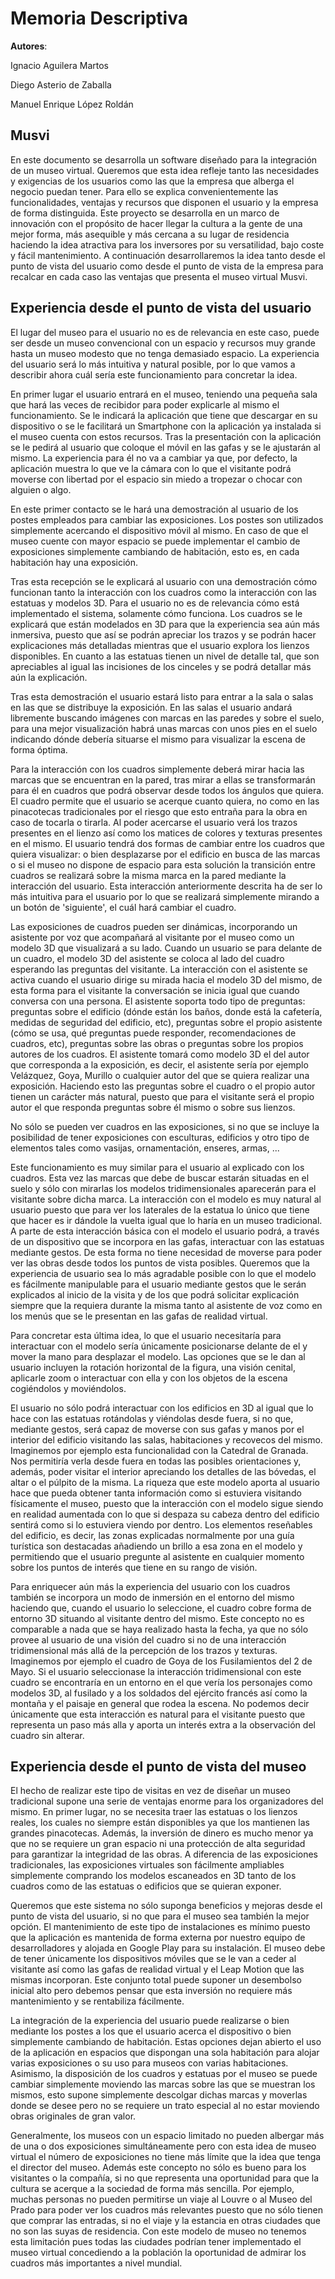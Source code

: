 # Memoria Descriptiva

**__Autores__**:

Ignacio Aguilera Martos

Diego Asterio de Zaballa

Manuel Enrique López Roldán

## Musvi
En este documento se desarrolla un software diseñado para la integración de un museo virtual. Queremos que esta idea refleje tanto las necesidades y exigencias de los usuarios como las que la empresa que alberga el negocio puedan tener. Para ello se explica convenientemente las funcionalidades, ventajas y recursos que disponen el usuario y la empresa de forma distinguida. Este proyecto se desarrolla en un marco de innovación con el propósito de hacer llegar la cultura a la gente de una mejor forma, más asequible y más cercana a su lugar de residencia haciendo la idea atractiva para los inversores por su versatilidad, bajo coste y fácil mantenimiento. A continuación desarrollaremos la idea tanto desde el punto de vista del usuario como desde el punto de vista de la empresa para recalcar en cada caso las ventajas que presenta el museo virtual Musvi.

## Experiencia desde el punto de vista del usuario
El lugar del museo para el usuario no es de relevancia en este caso, puede ser desde un museo convencional con un espacio y recursos muy grande hasta un museo modesto que no tenga demasiado espacio. La experiencia del usuario será lo más intuitiva y natural posible, por lo que vamos a describir ahora cuál sería este funcionamiento para concretar la idea.

En primer lugar el usuario entrará en el museo, teniendo una pequeña sala que hará las veces de recibidor para poder explicarle al mismo el funcionamiento. Se le indicará la aplicación que tiene que descargar en su dispositivo o se le facilitará un Smartphone con la aplicación ya instalada si el museo cuenta con estos recursos. Tras la presentación con la aplicación se le pedirá al usuario que coloque el móvil en las gafas y se le ajustarán al mismo. La experiencia para él no va a cambiar ya que, por defecto, la aplicación muestra lo que ve la cámara con lo que el visitante podrá moverse con libertad por el espacio sin miedo a tropezar o chocar con alguien o algo.

En este primer contacto se le hará una demostración al usuario de los postes empleados para cambiar las exposiciones. Los postes son utilizados simplemente acercando el dispositivo móvil al mismo. En caso de que el museo cuente con mayor espacio se puede implementar el cambio de exposiciones simplemente cambiando de habitación, esto es, en cada habitación hay una exposición.

Tras esta recepción se le explicará al usuario con una demostración cómo funcionan tanto la interacción con los cuadros como la interacción con las estatuas y modelos 3D. Para el usuario no es de relevancia cómo está implementado el sistema, solamente cómo funciona. Los cuadros se le explicará que están modelados en 3D para que la experiencia sea aún más inmersiva, puesto que así se podrán apreciar los trazos y se podrán hacer explicaciones más detalladas mientras que el usuario explora los lienzos disponibles. En cuanto a las estatuas tienen un nivel de detalle tal, que son apreciables al igual las incisiones de los cinceles y se podrá detallar más aún la explicación.

Tras esta demostración el usuario estará listo para entrar a la sala o salas en las que se distribuye la exposición. En las salas el usuario andará libremente buscando imágenes con marcas en las paredes y sobre el suelo, para una mejor visualización habrá unas marcas con unos pies en el suelo indicando dónde debería situarse el mismo para visualizar la escena de forma óptima.

Para la interacción con los cuadros simplemente deberá mirar hacia las marcas que se encuentran en la pared, tras mirar a ellas se transformarán para él en cuadros que podrá observar desde todos los ángulos que quiera. El cuadro permite que el usuario se acerque cuanto quiera, no como en las pinacotecas tradicionales por el riesgo que esto entraña para la obra en caso de tocarla o tirarla. Al poder acercarse el usuario verá los trazos presentes en el lienzo así como los matices de colores y texturas presentes en el mismo. El usuario tendrá dos formas de cambiar entre los cuadros que quiera visualizar: o bien desplazarse por el edificio en busca de las marcas o si el museo no dispone de espacio para esta solución la transición entre cuadros se realizará sobre la misma marca en la pared mediante la interacción del usuario. Esta interacción anteriormente descrita ha de ser lo más intuitiva para el usuario por lo que se realizará simplemente mirando a un botón de 'siguiente', el cuál hará cambiar el cuadro.

Las exposiciones de cuadros pueden ser dinámicas, incorporando un asistente por voz que acompañará al visitante por el museo como un modelo 3D que visualizará a su lado. Cuando un usuario se para delante de un cuadro, el modelo 3D del asistente se coloca al lado del cuadro esperando las preguntas del visitante. La interacción con el asistente se activa cuando el usuario dirige su mirada hacia el modelo 3D del mismo, de esta forma para el visitante la conversación se inicia igual que cuando conversa con una persona. El asistente soporta todo tipo de preguntas: preguntas sobre el edificio (dónde están los baños, donde está la cafetería, medidas de seguridad del edificio, etc), preguntas sobre el propio asistente (cómo se usa, qué preguntas puede responder, recomendaciones de cuadros,  etc), preguntas sobre las obras o preguntas sobre los propios autores de los cuadros. El asistente tomará como modelo 3D el del autor que corresponda a la exposición, es decir, el asistente sería por ejemplo Velázquez, Goya, Murillo o cualquier autor del que se quiera realizar una exposición. Haciendo esto las preguntas sobre el cuadro o el propio autor tienen un carácter más natural, puesto que para el visitante será el propio autor el que responda preguntas sobre él mismo o sobre sus lienzos.

No sólo se pueden ver cuadros en las exposiciones, si no que se incluye la posibilidad de tener exposiciones con esculturas, edificios y otro tipo de elementos tales como vasijas, ornamentación, enseres, armas, ...

Este funcionamiento es muy similar para el usuario al explicado con los cuadros. Esta vez las marcas que debe de buscar estarán situadas en el suelo y sólo con mirarlas los modelos tridimensionales aparecerán para el visitante sobre dicha marca. La interacción con el modelo es muy natural al usuario puesto que para ver los laterales de la estatua lo único que tiene que hacer es ir dándole la vuelta igual que lo haría en un museo tradicional. A parte de esta interacción básica con el modelo el usuario podrá, a través de un dispositivo que se incorpora en las gafas, interactuar con las estatuas mediante gestos. De esta forma no tiene necesidad de moverse para poder ver las obras desde todos los puntos de vista posibles. Queremos que la experiencia de usuario sea lo más agradable posible con lo que el modelo es fácilmente manipulable para el usuario mediante gestos que le serán explicados al inicio de la visita y de los que podrá solicitar explicación siempre que la requiera durante la misma tanto al asistente de voz como en los menús que se le presentan en las gafas de realidad virtual.

Para concretar esta última idea, lo que el usuario necesitaría para interactuar con el modelo sería únicamente posicionarse delante de el y mover la mano para desplazar el modelo. Las opciones que se le dan al usuario incluyen la rotación horizontal de la figura, una visión cenital, aplicarle zoom o interactuar con ella y con los objetos de la escena cogiéndolos y moviéndolos.

El usuario no sólo podrá interactuar con los edificios en 3D al igual que lo hace con las estatuas rotándolas y viéndolas desde fuera, si no que, mediante gestos, será capaz de moverse con sus gafas y manos por el interior del edificio visitando las salas, habitaciones y recovecos del mismo. Imaginemos por ejemplo esta funcionalidad con la Catedral de Granada. Nos permitiría verla desde fuera en todas las posibles orientaciones y, además, poder visitar el interior apreciando los detalles de las bóvedas, el altar o el púlpito de la misma. La riqueza que este modelo aporta al usuario hace que pueda obtener tanta información como si estuviera visitando físicamente el museo, puesto que la interacción con el modelo sigue siendo en realidad aumentada con lo que si despaza su cabeza dentro del edificio sentirá como si lo estuviera viendo por dentro. Los elementos reseñables del edificio, es decir, las zonas explicadas normalmente por una guía turística son destacadas añadiendo un brillo a esa zona en el modelo y permitiendo que el usuario pregunte al asistente en cualquier momento sobre los puntos de interés que tiene en su rango de visión.

Para enriquecer aún más la experiencia del usuario con los cuadros también se incorpora un modo de inmersión en el entorno del mismo haciendo que, cuando el usuario lo seleccione, el cuadro cobre forma de entorno 3D situando al visitante dentro del mismo. Este concepto no es comparable a nada que se haya realizado hasta la fecha, ya que no sólo provee al usuario de una visión del cuadro si no de una interacción tridimensional más allá de la percepción de los trazos y texturas. Imaginemos por ejemplo el cuadro de Goya de los Fusilamientos del 2 de Mayo. Si el usuario seleccionase la interacción tridimensional con este cuadro se encontraría en un entorno en el que vería los personajes como modelos 3D, al fusilado y a los soldados del ejército francés así como la montaña y el paisaje en general que rodea la escena. No podemos decir únicamente que esta interacción es natural para el visitante puesto que representa un paso más alla y aporta un interés extra a la observación del cuadro sin alterar.

## Experiencia desde el punto de vista del museo
El hecho de realizar este tipo de visitas en vez de diseñar un museo tradicional supone una serie de ventajas enorme para los organizadores del mismo. En primer lugar, no se necesita traer las estatuas o los lienzos reales, los cuales no siempre están disponibles ya que los mantienen las grandes pinacotecas. Además, la inversión de dinero es mucho menor ya que no se requiere un gran espacio ni una protección de alta seguridad para garantizar la integridad de las obras. A diferencia de las exposiciones tradicionales, las exposiciones virtuales son fácilmente ampliables simplemente comprando los modelos escaneados en 3D tanto de los cuadros como de las estatuas o edificios que se quieran exponer.

Queremos que este sistema no sólo suponga beneficios y mejoras desde el punto de vista del usuario, si no que para el museo sea también la mejor opción. El mantenimiento de este tipo de instalaciones es mínimo puesto que la aplicación es mantenida de forma externa por nuestro equipo de desarrolladores y alojada en Google Play para su instalación. El museo debe de tener únicamente los dispositivos móviles que se le van a ceder al visitante así como las gafas de realidad virtual y el Leap Motion que las mismas incorporan. Este conjunto total puede suponer un desembolso inicial alto pero debemos pensar que esta inversión no requiere más mantenimiento y se rentabiliza fácilmente.

La integración de la experiencia del usuario puede realizarse o bien mediante los postes a los que el usuario acerca el dispositivo o bien simplemente cambiando de habitación. Estas opciones dejan abierto el uso de la aplicación en espacios que dispongan una sola habitación para alojar varias exposiciones o su uso para museos con varias habitaciones. Asimismo, la disposición de los cuadros y estatuas por el museo se puede cambiar simplemente moviendo las marcas sobre las que se muestran los mismos, esto supone simplemente descolgar dichas marcas y moverlas donde se desee pero no se requiere un trato especial al no estar moviendo obras originales de gran valor.

Generalmente, los museos con un espacio limitado no pueden albergar más de una o dos exposiciones simultáneamente pero con esta idea de museo virtual el número de exposiciones no tiene más límite que la idea que tenga el director del museo. Además este concepto no sólo es bueno para los visitantes o la compañía, si no que representa una oportunidad para que la cultura se acerque a la sociedad de forma más sencilla. Por ejemplo, muchas personas no pueden permitirse un viaje al Louvre o al Museo del Prado para poder ver los cuadros más relevantes puesto que no sólo tienen que comprar las entradas, si no el viaje y la estancia en otras ciudades que no son las suyas de residencia. Con este modelo de museo no tenemos esta limitación pues todas las ciudades podrían tener implementado el museo virtual concediendo a la población la oportunidad de admirar los cuadros más importantes a nivel mundial.
